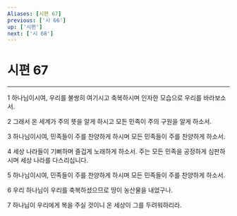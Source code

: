 ```yaml
---
Aliases: [시편 67]
previous: ['시 66']
up: ['시편']
next: ['시 68']
---
```

# 시편 67

***


1 하나님이시여, 우리를 불쌍히 여기시고 축복하시며 인자한 모습으로 우리를 바라보소서. 

2 그래서 온 세계가 주의 뜻을 알게 하시고 모든 민족이 주의 구원을 알게 하소서. 

3 하나님이시여, 민족들이 주를 찬양하게 하시며 모든 민족들이 주를 찬양하게 하소서. 

4 세상 나라들이 기뻐하며 즐겁게 노래하게 하소서. 주는 모든 민족을 공정하게 심판하시며 세상 나라를 다스리십니다. 

5 하나님이시여, 민족들이 주를 찬양하게 하시며 모든 민족들이 주를 찬양하게 하소서. 

6 우리 하나님이 우리를 축복하셨으므로 땅이 농산물을 내었구나. 

7 하나님이 우리에게 복을 주실 것이니 온 세상이 그를 두려워하리라.
